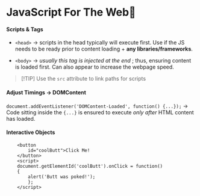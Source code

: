 # JavaScript For The Web🚀

#### Scripts & Tags

  * `<head>` -> scripts in the head typically will execute first. Use if the JS needs to be ready prior to content loading + **any libraries/frameworks**.

  * `<body>` -> _usually this tag is injected at the end_ ; thus, ensuring content is loaded first. Can also appear to increase the webpage speed.




> [!TIP] Use the `src` attribute to link paths for scripts

#### Adjust Timings -> DOMContent

`document.addEventListener('DOMContent-Loaded', function() {...});` -> Code sitting inside the `{...}` is ensured to execute _only after_ HTML content has loaded.

#### Interactive Objects
``` 
    <button
        id="coolButt">Click Me!
    </button>
    <script>
    document.getElementId('coolButt').onClick = function()
    {
        alert('Butt was poked!');
        };
    </script>
    
```
